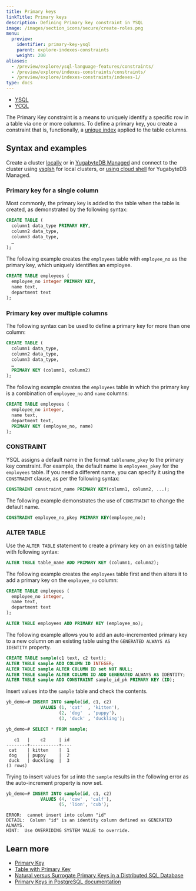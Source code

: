 ```yaml
---
title: Primary keys
linkTitle: Primary keys
description: Defining Primary key constraint in YSQL
image: /images/section_icons/secure/create-roles.png
menu:
  preview:
    identifier: primary-key-ysql
    parent: explore-indexes-constraints
    weight: 200
aliases:
  - /preview/explore/ysql-language-features/constraints/
  - /preview/explore/indexes-constraints/constraints/
  - /preview/explore/indexes-constraints/indexes-1/
type: docs
---
```


<ul class="nav nav-tabs-alt nav-tabs-yb">
  <li >
    <a href="../primary-key-ysql/" class="nav-link active">
      <i class="icon-postgres" aria-hidden="true"></i>
      YSQL
    </a>
  </li>

  <li >
    <a href="../primary-key-ycql/" class="nav-link">
      <i class="icon-cassandra" aria-hidden="true"></i>
      YCQL
    </a>
  </li>
</ul>

The Primary Key constraint is a means to uniquely identify a specific row in a table via one or more columns. To define a primary key, you create a constraint that is, functionally, a [unique index](../indexes-1/#using-a-unique-index) applied to the table columns.

## Syntax and examples

Create a cluster [locally](../../../quick-start/) or in [YugabyteDB Managed](../../../yugabyte-cloud/cloud-basics/create-clusters-free/) and connect to the cluster using [ysqlsh](../../../admin/ysqlsh/) for local clusters, or [using cloud shell](../../../yugabyte-cloud/cloud-connect/connect-cloud-shell/) for YugabyteDB Managed.

### Primary key for a single column

Most commonly, the primary key is added to the table when the table is created, as demonstrated by the following syntax:

```sql
CREATE TABLE (
  column1 data_type PRIMARY KEY,
  column2 data_type,
  column3 data_type,
  …
);
```

The following example creates the `employees` table with `employee_no` as the primary key, which uniquely identifies an employee.

```sql
CREATE TABLE employees (
  employee_no integer PRIMARY KEY,
  name text,
  department text
);
```

### Primary key over multiple columns

The following syntax can be used to define a primary key for more than one column:

```sql
CREATE TABLE (
  column1 data_type,
  column2 data_type,
  column3 data_type,
  …
  PRIMARY KEY (column1, column2)
);
```

The following example creates the `employees` table in which the primary key is a combination of `employee_no` and `name` columns:

```sql
CREATE TABLE employees (
  employee_no integer,
  name text,
  department text,
  PRIMARY KEY (employee_no, name)
);
```

### CONSTRAINT

YSQL assigns a default name in the format `tablename_pkey` to the primary key constraint. For example, the default name is `employees_pkey` for the `employees` table. If you need a different name, you can specify it using the `CONSTRAINT` clause, as per the following syntax:

```sql
CONSTRAINT constraint_name PRIMARY KEY(column1, column2, ...);
```

The following example demonstrates the use of `CONSTRAINT` to change the default name.

```sql
CONSTRAINT employee_no_pkey PRIMARY KEY(employee_no);
```

### ALTER TABLE

Use the `ALTER TABLE` statement to create a primary key on an existing table with following syntax:

```sql
ALTER TABLE table_name ADD PRIMARY KEY (column1, column2);
```

The following example creates the `employees` table first and then alters it to add a primary key on the `employee_no` column:

```sql
CREATE TABLE employees (
  employee_no integer,
  name text,
  department text
);

ALTER TABLE employees ADD PRIMARY KEY (employee_no);
```

The following example allows you to add an auto-incremented primary key to a new column on an existing table using the `GENERATED ALWAYS AS IDENTITY` property.

```sql
CREATE TABLE sample(c1 text, c2 text);
ALTER TABLE sample ADD COLUMN ID INTEGER;
ALTER TABLE sample ALTER COLUMN ID set NOT NULL;
ALTER TABLE sample ALTER COLUMN ID ADD GENERATED ALWAYS AS IDENTITY;
ALTER TABLE sample ADD CONSTRAINT sample_id_pk PRIMARY KEY (ID);
```

Insert values into the `sample` table and check the contents.

```sql
yb_demo=# INSERT INTO sample(id, c1, c2)
             VALUES (1, 'cat'  , 'kitten'),
                    (2, 'dog'  , 'puppy'),
                    (3, 'duck' , 'duckling');

yb_demo=# SELECT * FROM sample;
```

```output
   c1   |    c2     | id
--------+-----------+----
 cat    | kitten    |  1
 dog    | puppy     |  2
 duck   | duckling  |  3
(3 rows)
```

Trying to insert values for `id` into the `sample` results in the following error as the auto-increment property is now set.

```sql
yb_demo=# INSERT INTO sample(id, c1, c2)
             VALUES (4, 'cow' , 'calf'),
                    (5, 'lion', 'cub');
```

```output
ERROR:  cannot insert into column "id"
DETAIL:  Column "id" is an identity column defined as GENERATED ALWAYS.
HINT:  Use OVERRIDING SYSTEM VALUE to override.
```

<!-- ## Primary Key recommended practices in future-->

<!-- Add information here  -->

## Learn more

- [Primary Key](../../../api/ysql/the-sql-language/statements/ddl_create_table/#primary-key)
- [Table with Primary Key](../../../api/ysql/the-sql-language/statements/ddl_create_table/#table-with-primary-key)
- [Natural versus Surrogate Primary Keys in a Distributed SQL Database](https://blog.yugabyte.com/natural-versus-surrogate-primary-keys-in-a-distributed-sql-database/)
- [Primary Keys in PostgreSQL documentation](https://www.postgresql.org/docs/12/ddl-constraints.html#DDL-CONSTRAINTS-PRIMARY-KEYS)
